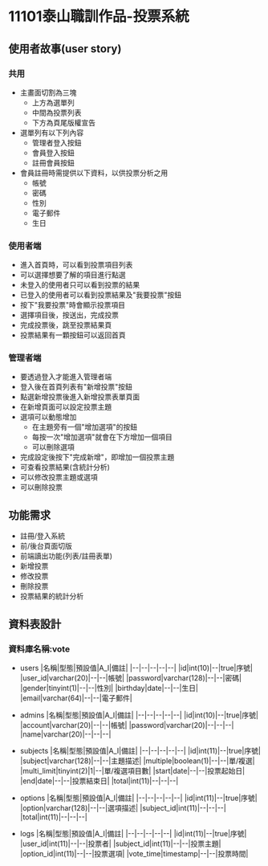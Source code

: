 # 11101泰山職訓作品-投票系統

## 使用者故事(user story)

### 共用
* 主畫面切割為三塊
    * 上方為選單列
    * 中間為投票列表    
    * 下方為頁尾版權宣告
* 選單列有以下列內容
    * 管理者登入按鈕
    * 會員登入按鈕
    * 註冊會員按鈕
* 會員註冊時需提供以下資料，以供投票分析之用
    * 帳號
    * 密碼
    * 性別
    * 電子郵件
    * 生日
    
### 使用者端
* 進入首頁時，可以看到投票項目列表
* 可以選擇想要了解的項目進行點選
* 未登入的使用者只可以看到投票的結果
* 已登入的使用者可以看到投票結果及"我要投票"按鈕
* 按下"我要投票"時會顯示投票項目
* 選擇項目後，按送出，完成投票
* 完成投票後，跳至投票結果頁
* 投票結果有一顆按鈕可以返回首頁

### 管理者端
* 要透過登入才能進入管理者端
* 登入後在首頁列表有"新增投票"按鈕
* 點選新增投票後進入新增投票表單頁面
* 在新增頁面可以設定投票主題
* 選項可以動態增加
    * 在主題旁有一個"增加選項"的按鈕
    * 每按一次"增加選項"就會在下方增加一個項目
    * 可以刪除選項
* 完成設定後按下"完成新增"，即增加一個投票主題
* 可查看投票結果(含統計分析)
* 可以修改投票主題或選項
* 可以刪除投票

## 功能需求
* 註冊/登入系統
* 前/後台頁面切版
* 前端讀出功能(列表/註冊表單)
* 新增投票
* 修改投票
* 刪除投票
* 投票結果的統計分析

## 資料表設計
### 資料庫名稱:vote
* users
    |名稱|型態|預設值|A_I|備註|
    |--|--|--|--|--|
    |id|int(10)|--|true|序號|
    |user_id|varchar(20)|--|--|帳號|
    |password|varchar(128)|--|--|密碼|
    |gender|tinyint(1)|--|--|性別|
    |birthday|date|--|--|生日|
    |email|varchar(64)|--|--|電子郵件|
    
* admins
    |名稱|型態|預設值|A_I|備註|
    |--|--|--|--|--|
    |id|int(10)|--|true|序號|
    |account|varchar(20)|--|--|帳號|
    |password|varchar(20)|--|--|--|
    |name|varchar(20)|--|--|--|
    
* subjects
    |名稱|型態|預設值|A_I|備註|
    |--|--|--|--|--|
    |id|int(11)|--|true|序號|
    |subject|varchar(128)|--|--|主題描述|
    |multiple|boolean(1)|--|--|單/複選|
    |multi_limit|tinyint(2)|1|--|單/複選項目數|
    |start|date|--|--|投票起始日|
    |end|date|--|--|投票結束日|
    |total|int(11)|--|--|--|
    
* options
    |名稱|型態|預設值|A_I|備註|
    |--|--|--|--|--|
    |id|int(11)|--|true|序號|
    |option|varchar(128)|--|--|選項描述|
    |subject_id|int(11)|--|--|--|
    |total|int(11)|--|--|--|

* logs
    |名稱|型態|預設值|A_I|備註|
    |--|--|--|--|--|
    |id|int(11)|--|true|序號|
    |user_id|int(11)|--|--|投票者|
    |subject_id|int(11)|--|--|投票主題|
    |option_id|int(11)|--|--|投票選項|
    |vote_time|timestamp|--|--|投票時間|
